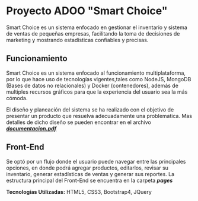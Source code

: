# Proyecto ADOO "Smart Choice"

<p>Smart Choice es un sistema enfocado en gestionar el inventario y sistema de ventas de peque&ntilde;as empresas,
facilitando la toma de decisiones de marketing y mostrando estad&iacute;sticas confiables y precisas.</p>

<h2>Funcionamiento</h2>

<p>Smart Choice es un sistema enfocado al funcionamiento multiplataforma, por lo que hace uso de tecnologías vigentes,tales como NodeJS, MongoDB (Bases de datos no relacionales) y Docker (contenedores), además de multiples recursos gráficos para que la experiencia del usuario sea la más cómoda.</p>
 
 <p>El diseño y planeación del sistema se ha realizado con el objetivo de presentar un producto que resuelva adecuadamente
 una problematica. Mas detalles de dicho diseño se pueden encontrar en el archivo <i><b><a href="documentacion.pdf">documentacion.pdf</a></b></i></p>
  
<h2>Front-End</h2>

<p>Se optó por un flujo donde el usuario puede navegar entre las principales opciones, en donde podrá agregar productos,
 editarlos, revisar su inventario, generar estadísticas de ventas y generar sus reportes. La estructura principal del Front-End
 se encuentra en la carpeta <i><b>pages</b></i></p>
 
 <p><b>Tecnologías Utilizadas:</b> HTML5, CSS3, Bootstrap4, JQuery</p>
